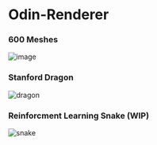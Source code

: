 # Odin-Renderer
### 600 Meshes
![image](https://github.com/Benasm123/Odin-Renderer/assets/74568812/317ce266-10d5-4b61-9598-a2ef288a5de1)

### Stanford Dragon
![dragon](https://github.com/Benasm123/Odin-Renderer/assets/74568812/4e026f57-a2c8-40f1-8adc-d4c485db1342)

### Reinforcment Learning Snake (WIP)
![snake](https://github.com/Benasm123/Odin-Renderer/assets/74568812/212f9c06-ed6d-46ec-93a8-ddacc7d2326b)
